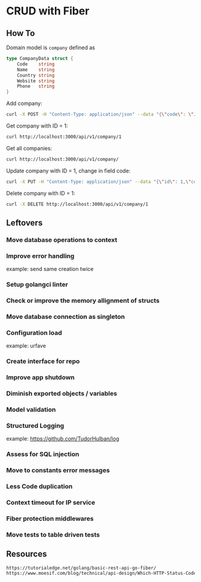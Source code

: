 # CRUD with Fiber
## How To
Domain model is `company` defined as
```go
type CompanyData struct {
	Code    string 
	Name    string 
	Country string 
	Website string 
	Phone   string
}
```
Add company:
```sh
curl -X POST -H "Content-Type: application/json" --data "{\"code\": \"J1234\", \"name\": \"avata\", \"country\": \"Fidji\", \"website\": \"avata.fj\", \"phone\": \"+55 12345\"}" http://localhost:3000/api/v1/company
```
Get company with ID = 1:
```sh
curl http://localhost:3000/api/v1/company/1
```
Get all companies:
```sh
curl http://localhost:3000/api/v1/company/
```
Update company with ID = 1, change in field code:
```sh
curl -X PUT -H "Content-Type: application/json" --data "{\"id\": 1,\"code\": \"Jxxxx\", \"name\": \"avata\", \"country\": \"Fidji\", \"website\": \"avata.fj\", \"phone\": \"+55 12345\"}" http://localhost:3000/api/v1/company
```
Delete company with ID = 1:
```sh
curl -X DELETE http://localhost:3000/api/v1/company/1
```


## Leftovers
### Move database operations to context
### Improve error handling
example: send same creation twice
### Setup golangci linter
### Check or improve the memory allignment of structs
### Move database connection as singleton
### Configuration load
example: urfave
### Create interface for repo
### Improve app shutdown
### Diminish exported objects / variables
### Model validation
### Structured Logging
example: https://github.com/TudorHulban/log
### Assess for SQL injection
### Move to constants error messages
### Less Code duplication
### Context timeout for IP service
### Fiber protection middlewares
### Move tests to table driven tests


## Resources
```html
https://tutorialedge.net/golang/basic-rest-api-go-fiber/
https://www.moesif.com/blog/technical/api-design/Which-HTTP-Status-Code-To-Use-For-Every-CRUD-App/
```